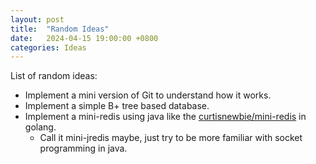 ```yaml
---
layout: post
title:  "Random Ideas"
date:   2024-04-15 19:00:00 +0800
categories: Ideas
---
```


List of random ideas:

- Implement a mini version of Git to understand how it works.
- Implement a simple B+ tree based database.
- Implement a mini-redis using java like the [curtisnewbie/mini-redis](https://github.com/curtisnewbie/mini-redis) in golang.
    - Call it mini-jredis maybe, just try to be more familiar with socket programming in java.
